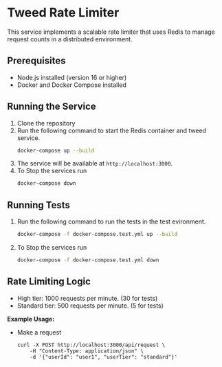# Tweed Rate Limiter

This service implements a scalable rate limiter that uses Redis to manage request counts in a distributed environment.

## Prerequisites

- Node.js installed (version 16 or higher)
- Docker and Docker Compose installed

## Running the Service

1. Clone the repository
2. Run the following command to start the Redis container and tweed service.
    ```bash
    docker-compose up --build
    ```
3. The service will be available at `http://localhost:3000`.
4. To Stop the services run
    ```bash
    docker-compose down
    ```

## Running Tests

1. Run the following command to run the tests in the test evironment.
    ```bash
    docker-compose -f docker-compose.test.yml up --build
    ```
2. To Stop the services run 
    ```bash
    docker-compose -f docker-compose.test.yml down
    ```

## Rate Limiting Logic

- High tier: 1000 requests per minute. (30 for tests)
- Standard tier: 500 requests per minute. (5 for tests)


**Example Usage:**

- Make a request
    ```
    curl -X POST http://localhost:3000/api/request \
        -H "Content-Type: application/json" \
        -d '{"userId": "user1", "userTier": "standard"}'
    ```
